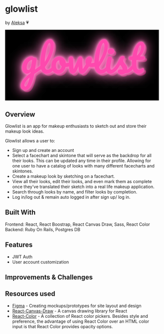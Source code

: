 # glowlist #
by [Aleksa](https://github.com/aleksarad) 💗

![app logo](src/images/glowlist.png)

## Overview ##

Glowlist is an app for makeup enthusiasts to sketch out and store their makeup look ideas.

Glowlist allows a user to:
* Sign up and create an account
* Select a facechart and skintone that will serve as the backdrop for all their looks. This can be updated any time in their profile. Allowing for one user to have a catalog of looks with many different facecharts and skintones.
* Create a makeup look by sketching on a facechart.
* View all their looks, edit their looks, and even mark them as complete once they've translated their sketch into a real life makeup application.
* Search through looks by name, and filter looks by completion.
* Log in/log out & remain auto logged in after sign up/ log in.


## Built With ##
Frontend: React, React Boostrap, React Canvas Draw, Sass, React Color
Backend: Ruby On Rails, Postgres DB

## Features ##
* JWT Auth
* User account customization

## Improvements & Challenges ##


## Resources used ##
* [Figma](https://www.figma.com/) - Creating mockups/prototypes for site layout and design
* [React-Canvas-Draw](https://github.com/embiem/react-canvas-draw) - A canvas drawing library for React
* [React-Color](https://casesandberg.github.io/react-color/) - A collection of React color pickers. Besides style and preference, the advantage of using React Color over an HTML color input is that React Color provides opacity options.


